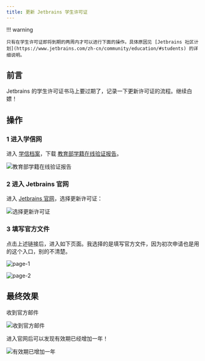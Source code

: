 ```yaml
---
title: 更新 Jetbrains 学生许可证
---
```


!!! warning

    只有在学生许可证即将到期的两周内才可以进行下面的操作。具体原因见 [Jetbrains 社区计划](https://www.jetbrains.com/zh-cn/community/education/#students) 的详细说明。

## 前言

Jetbrains 的学生许可证书马上要过期了，记录一下更新许可证的流程。继续白嫖！

## 操作

### 1 进入学信网

进入 [学信档案](https://my.chsi.com.cn/archive/index.jsp)，下载 [教育部学籍在线验证报告](https://my.chsi.com.cn/archive/bab/index.action)。

![教育部学籍在线验证报告](https://dwj-oss.oss-cn-nanjing.aliyuncs.com/images/202405081324328.png)

### 2 进入 Jetbrains 官网

进入 [Jetbrains 官网](https://account.jetbrains.com/licenses)，选择更新许可证：

![选择更新许可证](https://dwj-oss.oss-cn-nanjing.aliyuncs.com/images/202405081325530.jpg)

### 3 填写官方文件

点击上述链接后，进入如下页面。我选择的是填写官方文件，因为初次申请也是用的这个入口，别的不清楚。

![page-1](https://dwj-oss.oss-cn-nanjing.aliyuncs.com/images/202405081327808.jpg)

![page-2](https://dwj-oss.oss-cn-nanjing.aliyuncs.com/images/202405081327540.jpg)

## 最终效果

收到官方邮件

![收到官方邮件](https://dwj-oss.oss-cn-nanjing.aliyuncs.com/images/202405171107619.png)

进入官网后可以发现有效期已经增加一年！

![有效期已增加一年](https://dwj-oss.oss-cn-nanjing.aliyuncs.com/images/202405171111855.png)
